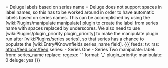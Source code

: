 = Deluge labels based on series name =
Deluge does not support spaces in label names, so this has to be worked around in order to have automatic labels based on series names. This can be accomplished by using the [wiki:Plugins/manipulate manipulate] plugin to create the label from series name with spaces replaced by underscores. We also need to use [wiki:Plugins/plugin_priority plugin_priority] to make the manipulate plugin run after [wiki:Plugins/series series], so that series has a chance to populate the [wiki:Entry#Knownfields series_name field].
{{{
feeds:
  tv:
    rss: http://feed.com/feed
    series:
      - Series One
      - Series Two
    manipulate:
      label:
        from: series_name
        replace:
          regexp: ' '
          format: '_'
    plugin_priority:
      manipulate: 0
    deluge: yes
}}}